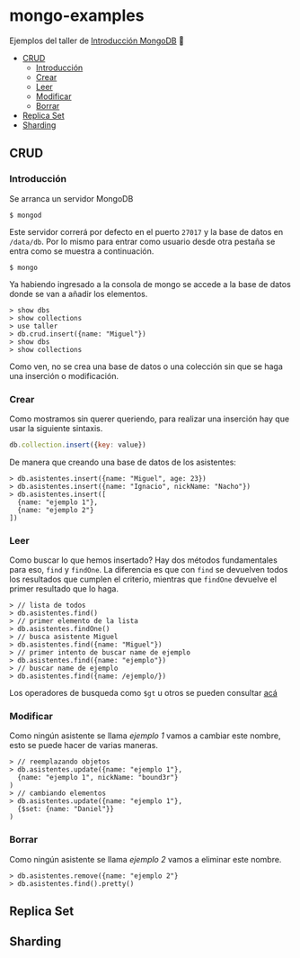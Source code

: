 # mongo-examples

Ejemplos del taller de [Introducción MongoDB](https://github.com/beerjs/bogota/blob/master/meetings/Mongo.md) :beers:

  - [CRUD](#crud)
    - [Introducción](#introducción)
    - [Crear](#crear)
    - [Leer](#leer)
    - [Modificar](#modificar)
    - [Borrar](#borrar)
  - [Replica Set](#replica-set)
  - [Sharding](#sharding)

## CRUD
### Introducción
Se arranca un servidor MongoDB

```shell
$ mongod
```

Este servidor correrá por defecto en el puerto `27017` y la base de datos en `/data/db`. Por lo mismo para entrar como usuario desde otra pestaña se entra como se muestra a continuación.

```shell
$ mongo
```

Ya habiendo ingresado a la consola de mongo se accede a la base de datos donde se van a añadir los elementos.

```shell
> show dbs
> show collections
> use taller
> db.crud.insert({name: "Miguel"})
> show dbs
> show collections
```

Como ven, no se crea una base de datos o una colección sin que se haga una inserción o modificación.

### Crear
Como mostramos sin querer queriendo, para realizar una inserción hay que usar la siguiente sintaxis.

```js
db.collection.insert({key: value})
```

De manera que creando una base de datos de los asistentes:

```shell
> db.asistentes.insert({name: "Miguel", age: 23})
> db.asistentes.insert({name: "Ignacio", nickName: "Nacho"})
> db.asistentes.insert([
  {name: "ejemplo 1"},
  {name: "ejemplo 2"}
])
```

### Leer
Como buscar lo que hemos insertado? Hay dos métodos fundamentales para eso, `find` y `findOne`. La diferencia es que con `find` se devuelven todos los resultados que cumplen el criterio, mientras que `findOne` devuelve el primer resultado que lo haga.

```shell
> // lista de todos
> db.asistentes.find()
> // primer elemento de la lista
> db.asistentes.findOne()
> // busca asistente Miguel
> db.asistentes.find({name: "Miguel"})
> // primer intento de buscar name de ejemplo
> db.asistentes.find({name: "ejemplo"})
> // buscar name de ejemplo
> db.asistentes.find({name: /ejemplo/})
```
Los operadores de busqueda como `$gt` u otros se pueden consultar [acá](https://docs.mongodb.org/manual/reference/operator/query/)

### Modificar
Como ningún asistente se llama _ejemplo 1_ vamos a cambiar este nombre, esto se puede hacer de varias maneras.

```shell
> // reemplazando objetos
> db.asistentes.update({name: "ejemplo 1"},
  {name: "ejemplo 1", nickName: "bound3r"}
)
> // cambiando elementos
> db.asistentes.update({name: "ejemplo 1"},
  {$set: {name: "Daniel"}}
)
```

### Borrar
Como ningún asistente se llama _ejemplo 2_ vamos a eliminar este nombre.

```shell
> db.asistentes.remove({name: "ejemplo 2"}
> db.asistentes.find().pretty()
```

## Replica Set


## Sharding

